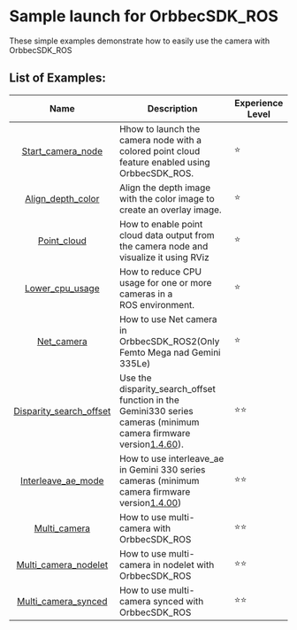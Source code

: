 # Sample launch for OrbbecSDK_ROS

These simple examples demonstrate how to easily use the camera with OrbbecSDK_ROS

## List of Examples:

|                       Name                       | Description                                                                                                                                                          | Experience Level |
| :-----------------------------------------------: | -------------------------------------------------------------------------------------------------------------------------------------------------------------------- | ---------------- |
|       [Start_camera_node](./start_camera_node)       | Hhow to launch the camera node with a colored point cloud feature enabled using OrbbecSDK_ROS.                                                                       | ⭐️             |
|       [Align_depth_color](./align_depth_color)       | Align the depth image with the color image to create an overlay image.                                                                                               | ⭐️             |
|             [Point_cloud](./point_cloud)             | How to enable point cloud data output from the camera node and visualize it using RViz                                                                               | ⭐️             |
|         [Lower_cpu_usage](./lower_cpu_usage)         | How to reduce CPU usage for one or more cameras in a ROS environment.                                                                                               | ⭐️             |
|              [Net_camera](./net_camera)              | How to use Net camera in OrbbecSDK_ROS2(Only Femto Mega nad Gemini 335Le)                                                                                            | ⭐️             |
| [Disparity_search_offset](./disparity_search_offset) | Use the disparity_search_offset function in the Gemini330 series cameras (minimum camera firmware version[1.4.60](https://www.orbbec.com/docs/g330-firmware-release/)). | ⭐️⭐️         |
|      [Interleave_ae_mode](./interleave_ae_mode)      | How to use interleave_ae in Gemini 330 series cameras (minimum camera firmware version[1.4.00](https://www.orbbec.com/docs/g330-firmware-release/))                     | ⭐️⭐️         |
|            [Multi_camera](./multi_camera)            | How to use multi-camera with OrbbecSDK_ROS                                                                                                                          | ⭐️⭐️         |
|    [Multi_camera_nodelet](./multi_camera_nodelet)    | How to use multi-camera in nodelet with OrbbecSDK_ROS                                                                                                                | ⭐️⭐️         |
|     [Multi_camera_synced](./multi_camera_synced)     | How to use multi-camera synced with OrbbecSDK_ROS                                                                                                                    | ⭐️⭐️         |
